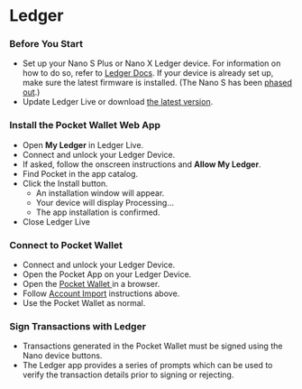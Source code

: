 # Ledger

### Before You Start

* Set up your Nano S Plus or Nano X Ledger device. For information on how to do so, refer to [Ledger Docs](https://support.ledger.com/hc/en-us/categories/4404376139409-Documentation?docs=true). If your device is already set up, make sure the latest firmware is installed. (The Nano S has been [phased out](https://support.ledger.com/hc/en-us/articles/5615862066717-Ledger-Nano-S-Sunset-FAQ?support=true).)
* Update Ledger Live or download [the latest version](https://www.ledger.com/ledger-live).

### Install the Pocket Wallet Web App <a href="#install-the-pocket-app" id="install-the-pocket-app"></a>

* Open **My Ledger** in Ledger Live.
* Connect and unlock your Ledger Device.
* If asked, follow the onscreen instructions and **Allow My Ledger**.
* Find Pocket in the app catalog.
* Click the Install button.
  * An installation window will appear.
  * Your device will display Processing…
  * The app installation is confirmed.
* Close Ledger Live

### Connect to Pocket Wallet <a href="#connecting-to-pocket-wallet" id="connecting-to-pocket-wallet"></a>

* Connect and unlock your Ledger Device.
* Open the Pocket App on your Ledger Device.
* Open the [Pocket Wallet ](ledger.md#pocket-wallet)in a browser.
* Follow [Account Import](ledger.md#ledger-wallet-import) instructions above.
* Use the Pocket Wallet as normal.

### Sign Transactions with Ledger <a href="#signing-transactions-with-ledger" id="signing-transactions-with-ledger"></a>

* Transactions generated in the Pocket Wallet must be signed using the Nano device buttons.
* The Ledger app provides a series of prompts which can be used to verify the transaction details prior to signing or rejecting.

